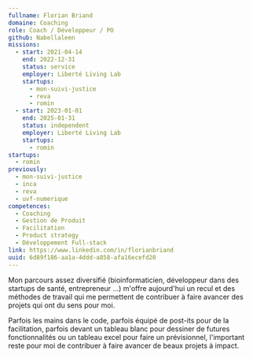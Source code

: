```yaml
---
fullname: Florian Briand
domaine: Coaching
role: Coach / Développeur / PO
github: Nabellaleen
missions:
  - start: 2021-04-14
    end: 2022-12-31
    status: service
    employer: Liberté Living Lab
    startups:
      - mon-suivi-justice
      - reva
      - romin
  - start: 2023-01-01
    end: 2025-01-31
    status: independent
    employer: Liberté Living Lab
    startups:
      - romin
startups:
  - romin
previously:
  - mon-suivi-justice
  - inca
  - reva
  - uvf-numerique
competences:
  - Coaching
  - Gestion de Produit
  - Facilitation
  - Product strategy
  - Développement Full-stack
link: https://www.linkedin.com/in/florianbriand
uuid: 6d89f186-aa1a-4ddd-a858-afa16ecefd20
---
```

Mon parcours assez diversifié (bioinformaticien, développeur dans des startups de santé, entrepreneur ...) m'offre aujourd'hui un recul et des méthodes de travail qui me permettent de contribuer à faire avancer des projets qui ont du sens pour moi.

Parfois les mains dans le code, parfois équipé de post-its pour de la facilitation, parfois devant un tableau blanc pour dessiner de futures fonctionnalités ou un tableau excel pour faire un prévisionnel, l'important reste pour moi de contribuer à faire avancer de beaux projets à impact.